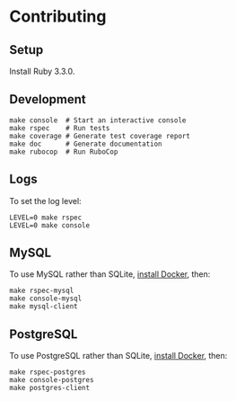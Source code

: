 # Contributing

## Setup

Install Ruby 3.3.0.

## Development

```shell
make console  # Start an interactive console
make rspec    # Run tests
make coverage # Generate test coverage report
make doc      # Generate documentation
make rubocop  # Run RuboCop
```

## Logs

To set the log level:

```shell
LEVEL=0 make rspec
LEVEL=0 make console
```

## MySQL

To use MySQL rather than SQLite, [install Docker](https://docs.docker.com/get-docker), then:

```shell
make rspec-mysql
make console-mysql
make mysql-client
```

## PostgreSQL

To use PostgreSQL rather than SQLite, [install Docker](https://docs.docker.com/get-docker), then:

```shell
make rspec-postgres
make console-postgres
make postgres-client
```

